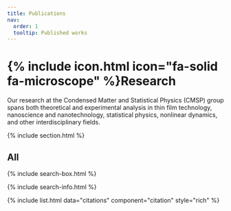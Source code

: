 ```yaml
---
title: Publications
nav:
  order: 1
  tooltip: Published works
---
```


# {% include icon.html icon="fa-solid fa-microscope" %}Research  

Our research at the Condensed Matter and Statistical Physics (CMSP) group spans both theoretical and experimental analysis in thin film technology, nanoscience and nanotechnology, statistical physics, nonlinear dynamics, and other interdisciplinary fields. 

{% include section.html %}



## All

{% include search-box.html %}

{% include search-info.html %}

{% include list.html data="citations" component="citation" style="rich" %}
